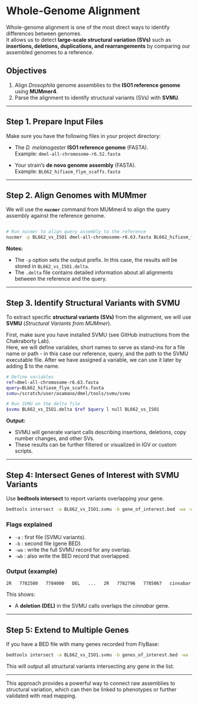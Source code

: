# Whole-Genome Alignment


Whole-genome alignment is one of the most direct ways to identify differences between genomes.  
It allows us to detect **large-scale structural variation (SVs)** such as **insertions, deletions, duplications, and rearrangements** by comparing our assembled genomes to a reference.

## Objectives
1. Align *Drosophila* genome assemblies to the **ISO1 reference genome** using **MUMmer4**.  
2. Parse the alignment to identify structural variants (SVs) with **SVMU**.

---

## Step 1. Prepare Input Files

Make sure you have the following files in your project directory:

- The *D. melanogaster* **ISO1 reference genome** (FASTA).  
  Example: `dmel-all-chromosome-r6.52.fasta`

- Your strain’s **de novo genome assembly** (FASTA).  
  Example: `BL662_hifiasm_flye_scaffs.fasta`

---

## Step 2. Align Genomes with MUMmer

We will use the **`nucmer`** command from MUMmer4 to align the query assembly against the reference genome.

```bash

# Run nucmer to align query assembly to the reference
nucmer -p BL662_vs_ISO1 dmel-all-chromosome-r6.63.fasta BL662_hifiasm_flye_scaffs.fasta
```

**Notes:**
- The `-p` option sets the output prefix. In this case, the results will be stored in `BL662_vs_ISO1.delta`.
- The `.delta` file contains detailed information about all alignments between the reference and the query.

---


## Step 3. Identify Structural Variants with SVMU

To extract specific **structural variants (SVs)** from the alignment, we will use **SVMU** (*Structural Variants from MUMmer*).  

First, make sure you have installed SVMU (see GitHub instructions from the Chakraborty Lab).  
Here, we will define variables, short names to serve as stand-ins for a file name or path - in this case our reference, query, and the path to the SVMU executable file. After we have assigned a variable, we can use it later by adding $ to the name.

```bash
# Define variables
ref=dmel-all-chromosome-r6.63.fasta
query=BL662_hifiasm_flye_scaffs.fasta
svmu=/scratch/user/asamano/dmel/tools/svmu/svmu

# Run SVMU on the delta file
$svmu BL662_vs_ISO1.delta $ref $query l null BL662_vs_ISO1
```

**Output:**
- SVMU will generate variant calls describing insertions, deletions, copy number changes, and other SVs.  
- These results can be further filtered or visualized in IGV or custom scripts.

---


## Step 4: Intersect Genes of Interest with SVMU Variants

Use **bedtools intersect** to report variants overlapping your gene.

```bash
bedtools intersect -a BL662_vs_ISO1.svmu -b gene_of_interest.bed -wa -wb > gene_variants.txt
```

### Flags explained
- `-a` : first file (SVMU variants).  
- `-b` : second file (gene BED).  
- `-wa` : write the full SVMU record for any overlap.  
- `-wb` : also write the BED record that overlapped.  

### Output (example)

```
2R   7782500   7784000   DEL   ...   2R   7782796   7785067   cinnabar
```

This shows:
- A **deletion (DEL)** in the SVMU calls overlaps the *cinnabar* gene.

---



## Step 5: Extend to Multiple Genes

If you have a BED file with many genes recorded from FlyBase:

```bash
bedtools intersect -a BL662_vs_ISO1.svmu -b genes_of_interest.bed -wa -wb > sv_gene_overlaps.txt
```

This will output all structural variants intersecting any gene in the list.

---


This approach provides a powerful way to connect raw assemblies to structural variation, which can then be linked to phenotypes or further validated with read mapping.


